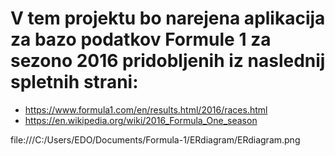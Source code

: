 # V tem projektu bo narejena aplikacija za bazo podatkov Formule 1 za sezono 2016 pridobljenih iz naslednij spletnih strani:
- https://www.formula1.com/en/results.html/2016/races.html
- https://en.wikipedia.org/wiki/2016_Formula_One_season


file:///C:/Users/EDO/Documents/Formula-1/ERdiagram/ERdiagram.png
